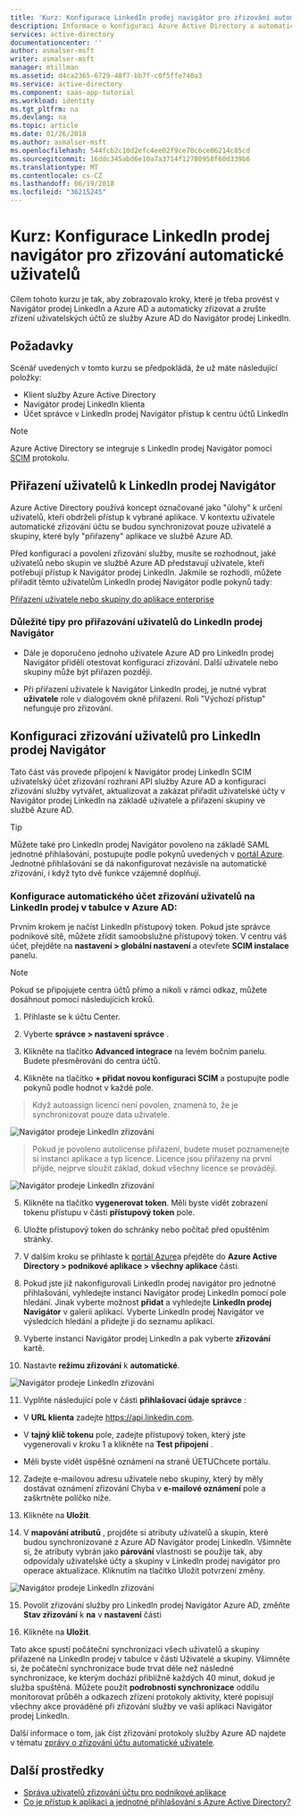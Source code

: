 ```yaml
---
title: 'Kurz: Konfigurace LinkedIn prodej navigátor pro zřizování automatické uživatelů s Azure Active Directory | Microsoft Docs'
description: Informace o konfiguraci Azure Active Directory a automaticky zřizovat a zrušte zřízení uživatelských účtů do Navigátor prodej LinkedIn.
services: active-directory
documentationcenter: ''
author: asmalser-msft
writer: asmalser-msft
manager: mtillman
ms.assetid: d4ca2365-6729-48f7-bb7f-c0f5ffe740a3
ms.service: active-directory
ms.component: saas-app-tutorial
ms.workload: identity
ms.tgt_pltfrm: na
ms.devlang: na
ms.topic: article
ms.date: 01/26/2018
ms.author: asmalser-msft
ms.openlocfilehash: 544fcb2c10d2efc4ee02f9ce70c6ce06214c85cd
ms.sourcegitcommit: 16ddc345abd6e10a7a3714f12780958f60d339b6
ms.translationtype: MT
ms.contentlocale: cs-CZ
ms.lasthandoff: 06/19/2018
ms.locfileid: "36215245"
---
```

# <a name="tutorial-configure-linkedin-sales-navigator-for-automatic-user-provisioning"></a>Kurz: Konfigurace LinkedIn prodej navigátor pro zřizování automatické uživatelů


Cílem tohoto kurzu je tak, aby zobrazovalo kroky, které je třeba provést v Navigátor prodej LinkedIn a Azure AD a automaticky zřizovat a zrušte zřízení uživatelských účtů ze služby Azure AD do Navigátor prodej LinkedIn. 

## <a name="prerequisites"></a>Požadavky

Scénář uvedených v tomto kurzu se předpokládá, že už máte následující položky:

*   Klient služby Azure Active Directory
*   Navigátor prodej LinkedIn klienta 
*   Účet správce v LinkedIn prodej Navigátor přístup k centru účtů LinkedIn

> [!NOTE]
> Azure Active Directory se integruje s LinkedIn prodej Navigátor pomocí [SCIM](http://www.simplecloud.info/) protokolu.

## <a name="assigning-users-to-linkedin-sales-navigator"></a>Přiřazení uživatelů k LinkedIn prodej Navigátor

Azure Active Directory používá koncept označované jako "úlohy" k určení uživatelů, kteří obdrželi přístup k vybrané aplikace. V kontextu uživatele automatické zřizování účtu se budou synchronizovat pouze uživatelé a skupiny, které byly "přiřazeny" aplikace ve službě Azure AD. 

Před konfigurací a povolení zřizování služby, musíte se rozhodnout, jaké uživatelů nebo skupin ve službě Azure AD představují uživatele, kteří potřebují přístup k Navigátor prodej LinkedIn. Jakmile se rozhodli, můžete přiřadit těmto uživatelům LinkedIn prodej Navigátor podle pokynů tady:

[Přiřazení uživatele nebo skupiny do aplikace enterprise](../manage-apps/assign-user-or-group-access-portal.md)

### <a name="important-tips-for-assigning-users-to-linkedin-sales-navigator"></a>Důležité tipy pro přiřazování uživatelů do LinkedIn prodej Navigátor

*   Dále je doporučeno jednoho uživatele Azure AD pro LinkedIn prodej Navigátor přidělí otestovat konfiguraci zřizování. Další uživatele nebo skupiny může být přiřazen později.

*   Při přiřazení uživatele k Navigátor LinkedIn prodej, je nutné vybrat **uživatele** role v dialogovém okně přiřazení. Roli "Výchozí přístup" nefunguje pro zřizování.


## <a name="configuring-user-provisioning-to-linkedin-sales-navigator"></a>Konfiguraci zřizování uživatelů pro LinkedIn prodej Navigátor

Tato část vás provede připojení k Navigátor prodej LinkedIn SCIM uživatelský účet zřizování rozhraní API služby Azure AD a konfiguraci zřizování služby vytvářet, aktualizovat a zakázat přiřadit uživatelské účty v Navigátor prodej LinkedIn na základě uživatele a přiřazení skupiny ve službě Azure AD.

> [!TIP]
> Můžete také pro LinkedIn prodej Navigátor povoleno na základě SAML jednotné přihlašování, postupujte podle pokynů uvedených v [portál Azure](https://portal.azure.com). Jednotné přihlašování se dá nakonfigurovat nezávisle na automatické zřizování, i když tyto dvě funkce vzájemně doplňují.


### <a name="to-configure-automatic-user-account-provisioning-to-linkedin-sales-navigator-in-azure-ad"></a>Konfigurace automatického účet zřizování uživatelů na LinkedIn prodej v tabulce v Azure AD:


Prvním krokem je načíst LinkedIn přístupový token. Pokud jste správce podnikové sítě, můžete zřídit samoobslužné přístupový token. V centru váš účet, přejděte na **nastavení &gt; globální nastavení** a otevřete **SCIM instalace** panelu.

> [!NOTE]
> Pokud se připojujete centra účtů přímo a nikoli v rámci odkaz, můžete dosáhnout pomocí následujících kroků.

1)  Přihlaste se k účtu Center.

2)  Vyberte **správce &gt; nastavení správce** .

3)  Klikněte na tlačítko **Advanced integrace** na levém bočním panelu. Budete přesměrováni do centra účtů.

4)  Klikněte na tlačítko **+ přidat novou konfiguraci SCIM** a postupujte podle pokynů podle hodnot v každé pole.

> Když autoassign licencí není povolen, znamená to, že je synchronizovat pouze data uživatele.

![Navigátor prodeje LinkedIn zřizování](./media/linkedinsalesnavigator-provisioning-tutorial/linkedin_1.PNG)

> Pokud je povoleno autolicense přiřazení, budete muset poznamenejte si instanci aplikace a typ licence. Licence jsou přiřazeny na první přijde, nejprve sloužit základ, dokud všechny licence se provádějí.

![Navigátor prodeje LinkedIn zřizování](./media/linkedinsalesnavigator-provisioning-tutorial/linkedin_2.PNG)

5)  Klikněte na tlačítko **vygenerovat token**. Měli byste vidět zobrazení tokenu přístupu v části **přístupový token** pole.

6)  Uložte přístupový token do schránky nebo počítač před opuštěním stránky.

7) V dalším kroku se přihlaste k [portál Azure](https://portal.azure.com)a přejděte do **Azure Active Directory > podnikové aplikace > všechny aplikace** části.

8) Pokud jste již nakonfigurovali LinkedIn prodej navigátor pro jednotné přihlašování, vyhledejte instanci Navigátor prodej LinkedIn pomocí pole hledání. Jinak vyberte možnost **přidat** a vyhledejte **LinkedIn prodej Navigátor** v galerii aplikací. Vyberte LinkedIn prodej Navigátor ve výsledcích hledání a přidejte ji do seznamu aplikací.

9)  Vyberte instanci Navigátor prodej LinkedIn a pak vyberte **zřizování** kartě.

10) Nastavte **režimu zřizování** k **automatické**.

![Navigátor prodeje LinkedIn zřizování](./media/linkedinsalesnavigator-provisioning-tutorial/linkedin_3.PNG)

11)  Vyplňte následující pole v části **přihlašovací údaje správce** :

* V **URL klienta** zadejte https://api.linkedin.com.

* V **tajný klíč tokenu** pole, zadejte přístupový token, který jste vygenerovali v kroku 1 a klikněte na **Test připojení** .

* Měli byste vidět úspěšné oznámení na straně ÚETUChcete portálu.

12) Zadejte e-mailovou adresu uživatele nebo skupiny, který by měly dostávat oznámení zřizování Chyba v **e-mailové oznámení** pole a zaškrtněte políčko níže.

13) Klikněte na **Uložit**. 

14) V **mapování atributů** , projděte si atributy uživatelů a skupin, které budou synchronizované z Azure AD Navigátor prodej LinkedIn. Všimněte si, že atributy vybrán jako **párování** vlastnosti se použije tak, aby odpovídaly uživatelské účty a skupiny v LinkedIn prodej navigátor pro operace aktualizace. Kliknutím na tlačítko Uložit potvrzení změny.

![Navigátor prodeje LinkedIn zřizování](./media/linkedinsalesnavigator-provisioning-tutorial/linkedin_4.PNG)

15) Povolit zřizování služby pro LinkedIn prodej Navigátor Azure AD, změňte **Stav zřizování** k **na** v **nastavení** části

16) Klikněte na **Uložit**. 

Tato akce spustí počáteční synchronizaci všech uživatelů a skupiny přiřazené na LinkedIn prodej v tabulce v části Uživatelé a skupiny. Všimněte si, že počáteční synchronizace bude trvat déle než následné synchronizace, ke kterým dochází přibližně každých 40 minut, dokud je služba spuštěná. Můžete použít **podrobnosti synchronizace** oddílu monitorovat průběh a odkazech zřízení protokoly aktivity, které popisují všechny akce prováděné při zřizování služby ve vaší aplikaci Navigátor prodej LinkedIn.

Další informace o tom, jak číst zřizování protokoly služby Azure AD najdete v tématu [zprávy o zřizování účtu automatické uživatele](../active-directory-saas-provisioning-reporting.md).


## <a name="additional-resources"></a>Další prostředky

* [Správa uživatelů zřizování účtu pro podnikové aplikace](../manage-apps/configure-automatic-user-provisioning-portal.md)
* [Co je přístup k aplikaci a jednotné přihlašování s Azure Active Directory?](../manage-apps/what-is-single-sign-on.md)
